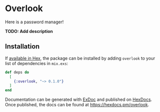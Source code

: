 # Overlook

Here is a password manager!

**TODO: Add description**

## Installation

If [available in Hex](https://hex.pm/docs/publish), the package can be installed
by adding `overlook` to your list of dependencies in `mix.exs`:

```elixir
def deps do
  [
    {:overlook, "~> 0.1.0"}
  ]
end
```

Documentation can be generated with [ExDoc](https://github.com/elixir-lang/ex_doc)
and published on [HexDocs](https://hexdocs.pm). Once published, the docs can
be found at <https://hexdocs.pm/overlook>.

